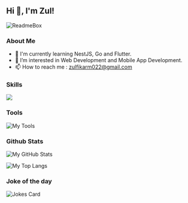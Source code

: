## Hi 👋, I'm Zul!

![ReadmeBox](https://raw.githubusercontent.com/zulfikarpinem/zulfikarpinem/main/readmebox.svg)

### About Me
- 🌱 I'm currently learning NestJS, Go and Flutter.
- 👀 I’m interested in Web Development and Mobile App Development.
- 📫 How to reach me : zulfikarm022@gmail.com 

### Skills 
<picture>
  <source media="(max-width: 768px)" srcset="https://skillicons.dev/icons?i=html%2Ccss%2Cjs%2Cts%2Cnodejs%2Cphp%2Cgo%2Cmysql%2Cmongodb%2Cbootstrap%2Ctailwind%2Cjquery%2Creact%2Cnextjs%2Cexpress%2Claravel%2Cflutter&perline=6">
  <img src="https://skillicons.dev/icons?i=html%2Ccss%2Cjs%2Cts%2Cnodejs%2Cphp%2Cgo%2Cmysql%2Cmongodb%2Cbootstrap%2Ctailwind%2Cjquery%2Creact%2Cnextjs%2Cexpress%2Claravel%2Cflutter">
</picture>

### Tools
![My Tools](https://skillicons.dev/icons?i=vscode%2Cbash%2Cgit%2Cpostman%2Cfigma)

### Github Stats
![My GitHub Stats](https://github-readme-stats-zulfikarpinem.vercel.app/api?username=zulfikarpinem&include_all_commits=true&hide=contribs)

![My Top Langs](https://github-readme-stats-zulfikarpinem.vercel.app/api/top-langs/?username=zulfikarpinem&layout=donut-vertical&langs_count=16)

### Joke of the day
![Jokes Card](https://readme-jokes.vercel.app/api?theme=default)

